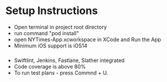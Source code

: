 # Setup Instructions
- Open terminal in project root directory
- run command "pod install"
- open NYTimes-App.xcworkspace in XCode and Run the App
- Minimum iOS support is iOS14

###
- Swiftlint, Jenkins, Fastlane, Slather integrated
- Code coverage is above 80%
- To run test plans - press Commnd + U.
